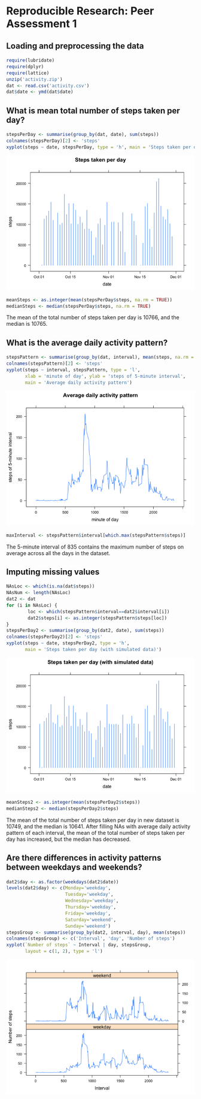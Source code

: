 # Reproducible Research: Peer Assessment 1


## Loading and preprocessing the data


```r
require(lubridate)
require(dplyr)
require(lattice)
unzip('activity.zip')
dat <- read.csv('activity.csv')
dat$date <- ymd(dat$date)
```

## What is mean total number of steps taken per day?


```r
stepsPerDay <- summarise(group_by(dat, date), sum(steps))
colnames(stepsPerDay)[2] <- 'steps'
xyplot(steps ~ date, stepsPerDay, type = 'h', main = 'Steps taken per day')
```

![](./PA1_template_files/figure-html/stepsPerDay-1.png) 

```r
meanSteps <- as.integer(mean(stepsPerDay$steps, na.rm = TRUE))
medianSteps <- median(stepsPerDay$steps, na.rm = TRUE)
```

The mean of the total number of steps taken per day is 10766, and the median is 10765.

## What is the average daily activity pattern?


```r
stepsPattern <- summarise(group_by(dat, interval), mean(steps, na.rm = TRUE))
colnames(stepsPattern)[2] <- 'steps'
xyplot(steps ~ interval, stepsPattern, type = 'l',
       xlab = 'minute of day', ylab = 'steps of 5-minute interval',
       main = 'Average daily activity pattern')
```

![](./PA1_template_files/figure-html/stepsPattern-1.png) 

```r
maxInterval <- stepsPattern$interval[which.max(stepsPattern$steps)]
```

The 5-minute interval of 835 contains the maximum number of steps on average across all the days in the dataset.

## Imputing missing values


```r
NAsLoc <- which(is.na(dat$steps))
NAsNum <- length(NAsLoc)
dat2 <- dat
for (i in NAsLoc) {
        loc <- which(stepsPattern$interval==dat2$interval[i])
        dat2$steps[i] <- as.integer(stepsPattern$steps[loc])
}
stepsPerDay2 <- summarise(group_by(dat2, date), sum(steps))
colnames(stepsPerDay2)[2] <- 'steps'
xyplot(steps ~ date, stepsPerDay2, type = 'h', 
       main = 'Steps taken per day (with simulated data)')
```

![](./PA1_template_files/figure-html/simulateData-1.png) 

```r
meanSteps2 <- as.integer(mean(stepsPerDay2$steps))
medianSteps2 <- median(stepsPerDay2$steps)
```

The mean of the total number of steps taken per day in new dataset is 10749, and the median is 10641. After filling NAs with average daily activity pattern of each interval, the mean of the total number of steps taken per day has increased, but the median has decreased.

## Are there differences in activity patterns between weekdays and weekends?


```r
dat2$day <- as.factor(weekdays(dat2$date))
levels(dat2$day) <- c(Monday='weekday',
                      Tuesday='weekday',
                      Wednesday='weekday',
                      Thursday='weekday',
                      Friday='weekday',
                      Saturday='weekend',
                      Sunday='weekend')
stepsGroup <- summarise(group_by(dat2, interval, day), mean(steps))
colnames(stepsGroup) <- c('Interval', 'day', 'Number of steps')
xyplot(`Number of steps` ~ Interval | day, stepsGroup,
       layout = c(1, 2), type = 'l')
```

![](./PA1_template_files/figure-html/stepsPatternCompare-1.png) 
